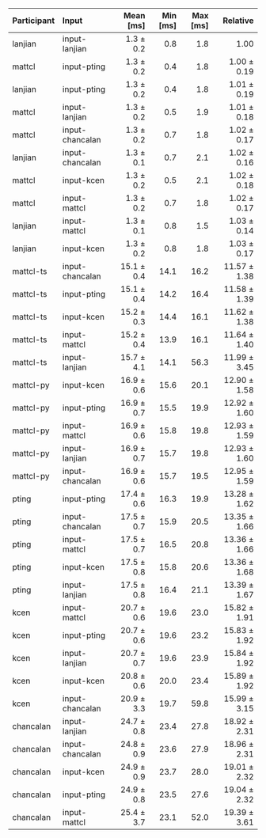 | Participant | Input | Mean [ms] | Min [ms] | Max [ms] | Relative |
|:---|:---|---:|---:|---:|---:|
| lanjian | input-lanjian | 1.3 ± 0.2 | 0.8 | 1.8 | 1.00 |
| mattcl | input-pting | 1.3 ± 0.2 | 0.4 | 1.8 | 1.00 ± 0.19 |
| lanjian | input-pting | 1.3 ± 0.2 | 0.4 | 1.8 | 1.01 ± 0.19 |
| mattcl | input-lanjian | 1.3 ± 0.2 | 0.5 | 1.9 | 1.01 ± 0.18 |
| mattcl | input-chancalan | 1.3 ± 0.2 | 0.7 | 1.8 | 1.02 ± 0.17 |
| lanjian | input-chancalan | 1.3 ± 0.1 | 0.7 | 2.1 | 1.02 ± 0.16 |
| mattcl | input-kcen | 1.3 ± 0.2 | 0.5 | 2.1 | 1.02 ± 0.18 |
| mattcl | input-mattcl | 1.3 ± 0.2 | 0.7 | 1.8 | 1.02 ± 0.17 |
| lanjian | input-mattcl | 1.3 ± 0.1 | 0.8 | 1.5 | 1.03 ± 0.14 |
| lanjian | input-kcen | 1.3 ± 0.2 | 0.8 | 1.8 | 1.03 ± 0.17 |
| mattcl-ts | input-chancalan | 15.1 ± 0.4 | 14.1 | 16.2 | 11.57 ± 1.38 |
| mattcl-ts | input-pting | 15.1 ± 0.4 | 14.2 | 16.4 | 11.58 ± 1.39 |
| mattcl-ts | input-kcen | 15.2 ± 0.3 | 14.4 | 16.1 | 11.62 ± 1.38 |
| mattcl-ts | input-mattcl | 15.2 ± 0.4 | 13.9 | 16.1 | 11.64 ± 1.40 |
| mattcl-ts | input-lanjian | 15.7 ± 4.1 | 14.1 | 56.3 | 11.99 ± 3.45 |
| mattcl-py | input-kcen | 16.9 ± 0.6 | 15.6 | 20.1 | 12.90 ± 1.58 |
| mattcl-py | input-pting | 16.9 ± 0.7 | 15.5 | 19.9 | 12.92 ± 1.60 |
| mattcl-py | input-mattcl | 16.9 ± 0.6 | 15.8 | 19.8 | 12.93 ± 1.59 |
| mattcl-py | input-lanjian | 16.9 ± 0.7 | 15.7 | 19.8 | 12.93 ± 1.60 |
| mattcl-py | input-chancalan | 16.9 ± 0.6 | 15.7 | 19.5 | 12.95 ± 1.59 |
| pting | input-pting | 17.4 ± 0.6 | 16.3 | 19.9 | 13.28 ± 1.62 |
| pting | input-chancalan | 17.5 ± 0.7 | 15.9 | 20.5 | 13.35 ± 1.66 |
| pting | input-mattcl | 17.5 ± 0.7 | 16.5 | 20.8 | 13.36 ± 1.66 |
| pting | input-kcen | 17.5 ± 0.8 | 15.8 | 20.6 | 13.36 ± 1.68 |
| pting | input-lanjian | 17.5 ± 0.8 | 16.4 | 21.1 | 13.39 ± 1.67 |
| kcen | input-mattcl | 20.7 ± 0.6 | 19.6 | 23.0 | 15.82 ± 1.91 |
| kcen | input-pting | 20.7 ± 0.6 | 19.6 | 23.2 | 15.83 ± 1.92 |
| kcen | input-lanjian | 20.7 ± 0.7 | 19.6 | 23.9 | 15.84 ± 1.92 |
| kcen | input-kcen | 20.8 ± 0.6 | 20.0 | 23.4 | 15.89 ± 1.92 |
| kcen | input-chancalan | 20.9 ± 3.3 | 19.7 | 59.8 | 15.99 ± 3.15 |
| chancalan | input-lanjian | 24.7 ± 0.8 | 23.4 | 27.8 | 18.92 ± 2.31 |
| chancalan | input-chancalan | 24.8 ± 0.9 | 23.6 | 27.9 | 18.96 ± 2.31 |
| chancalan | input-kcen | 24.9 ± 0.9 | 23.7 | 28.0 | 19.01 ± 2.32 |
| chancalan | input-pting | 24.9 ± 0.8 | 23.5 | 27.6 | 19.04 ± 2.32 |
| chancalan | input-mattcl | 25.4 ± 3.7 | 23.1 | 52.0 | 19.39 ± 3.61 |
